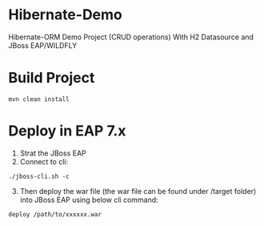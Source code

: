 # Hibernate-Demo
Hibernate-ORM Demo Project (CRUD operations) With H2 Datasource and JBoss EAP/WILDFLY

# Build Project
~~~
mvn clean install
~~~

# Deploy in EAP 7.x
1. Strat the JBoss EAP
2. Connect to cli:
~~~
./jboss-cli.sh -c
~~~
3. Then deploy the war file (the war file can be found under /target folder) into JBoss EAP using below cli command:
~~~
deploy /path/to/xxxxxx.war
~~~
